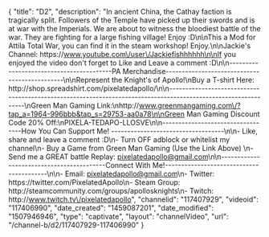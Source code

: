 {
    "title": "D2",
    "description": "In ancient China, the Cathay faction is tragically split.  Followers of the Temple have picked up their swords and is at war with the Imperials.  We are about to witness the bloodiest battle of the war.  They are fighting for a large fishing village!  Enjoy :D\n\nThis a Mod for Attila Total War, you can find it in the steam workshop!  Enjoy.\n\nJackie's Channel: https:\/\/www.youtube.com\/user\/Jackiefishhhhhh\n\nIf you enjoyed the video don't forget to Like and Leave a comment :D\n\n-----------------------------------------PA Merchandise----------------------------------------------\n\nRepresent the Knight's of Apollo!\nBuy a T-shirt Here: http:\/\/shop.spreadshirt.com\/pixelatedapollo\/\n\n---------------------------------------------------------------------------------------------------------------\nGreen Man Gaming Link:\nhttp:\/\/www.greenmangaming.com\/?tap_a=1964-996bbb&tap_s=29753-aa0a78\n\nGreen Man Gaming Discount Code 20% Off:\nPIXELA-TEDAPO-LLOSVE\n\n----------------------------------How You Can Support Me! -----------------------------------\n\n- Like, share and leave a comment :D\n- Turn OFF adblock or whitelist my channel\n- Buy a Game from Green Man Gaming (Use the Link Above) \n- Send me a GREAT battle Replay: pixelatedapollo@gmail.com\n\n------------------------------------------Connect With Me!-----------------------------------------\n\n- Email: pixelatedapollo@gmail.com\n- Twitter: https:\/\/twitter.com\/PixelatedApollo\n- Steam Group:  http:\/\/steamcommunity.com\/groups\/apollosknights\n- Twitch: http:\/\/www.twitch.tv\/pixelatedapollo",
    "channelid": "117407929",
    "videoid": "117406990",
    "date_created": "1459087201",
    "date_modified": "1507946946",
    "type": "captivate",
    "layout": "channelVideo",
    "url": "\/channel-b\/d2\/117407929-117406990"
}